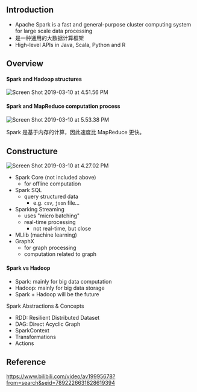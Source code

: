 ## Introduction

- Apache Spark is a fast and general-purpose cluster computing system for large scale data processing
- 是一种通用的大数据计算框架
- High-level APIs in Java, Scala, Python and R



## Overview 

#### Spark and Hadoop structures

![Screen Shot 2019-03-10 at 4.51.56 PM](https://ws2.sinaimg.cn/large/006tKfTcly1g0yiul93k8j31sl0u07wh.jpg)

 

#### Spark and MapReduce computation process
![Screen Shot 2019-03-10 at 5.53.38 PM](https://ws3.sinaimg.cn/large/006tKfTcly1g0yklmqp6rj32200u0e81.jpg)

Spark 是基于内存的计算，因此速度比 MapReduce 更快。



## Constructure

![Screen Shot 2019-03-10 at 4.27.02 PM](https://ws1.sinaimg.cn/large/006tKfTcly1g0yi3aixjxj31no0sinm5.jpg)

- Spark Core (not included above)
  - for offline computation
- Spark SQL
  - query structured data
    - e.g. `csv`, `json` file… 
- Sparking Streaming
  - uses "micro batching"
  - real-time processing 
    - not real-time, but close
- MLlib (machine learning)
- GraphX
  - for graph processing 
  - computation related to graph



#### Spark vs Hadoop

* Spark: mainly for big data computation
* Hadoop: mainly for big data storage
* Spark + Hadoop will be the future



Spark Abstractions & Concepts

* RDD: Resilient Distributed Dataset
* DAG: Direct Acyclic Graph
* SparkContext
* Transformations
* Actions





## Reference

https://www.bilibili.com/video/av19995678?from=search&seid=7892226631828619394